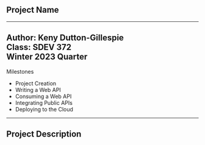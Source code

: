Project Name
---
---
Author: Keny Dutton-Gillespie\
Class: SDEV 372\
Winter 2023 Quarter
---
Milestones

* Project Creation
* Writing a Web API
* Consuming a Web API
* Integrating Public APIs
* Deploying to the Cloud

-----
Project Description
--

